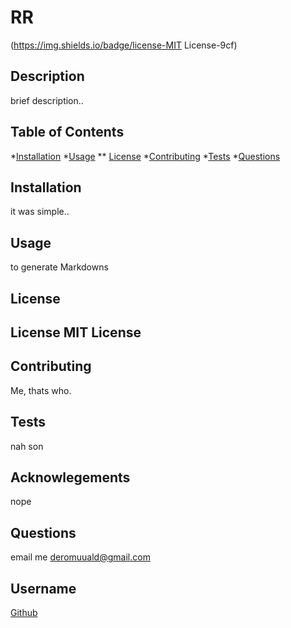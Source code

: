
  # RR
  
  (https://img.shields.io/badge/license-MIT License-9cf)
  
  ## Description

  brief description..

  ## Table of Contents

  *[Installation](#installation)
  *[Usage](#usage)
  ** [License](#license) 
  *[Contributing](#contributing)
  *[Tests](#tests)
  *[Questions](#questions)

  ## Installation

  it was simple..

  ## Usage

  to generate Markdowns

  ## License

  ## License MIT License

  ## Contributing

  Me, thats who.

  ## Tests

  nah son

  ## Acknowlegements

  nope

  ## Questions

  email me deromuuald@gmail.com

  ## Username
  [Github](https://github.com/DeRomuald)
  
 